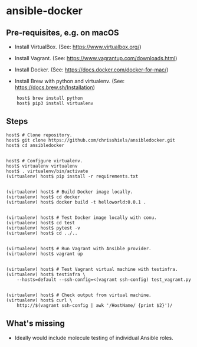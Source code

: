 # ansible-docker


## Pre-requisites, e.g. on macOS

- Install VirtualBox.
  (See:  https://www.virtualbox.org/)

- Install Vagrant.
  (See:  https://www.vagrantup.com/downloads.html)

- Install Docker.
  (See:  https://docs.docker.com/docker-for-mac/)

- Install Brew with python and virtualenv.
  (See:  https://docs.brew.sh/Installation)

```
    host$ brew install python
    host$ pip3 install virtualenv
```

## Steps

    host$ # Clone repository.
    host$ git clone https://github.com/chrisshiels/ansibledocker.git
    host$ cd ansibledocker


    host$ # Configure virtualenv.
    host$ virtualenv virtualenv
    host$ . virtualenv/bin/activate
    (virtualenv) host$ pip install -r requirements.txt 


    (virtualenv) host$ # Build Docker image locally.
    (virtualenv) host$ cd docker
    (virtualenv) host$ docker build -t helloworld:0.0.1 .


    (virtualenv) host$ # Test Docker image locally with conu.
    (virtualenv) host$ cd test
    (virtualenv) host$ pytest -v
    (virtualenv) host$ cd ../..


    (virtualenv) host$ # Run Vagrant with Ansible provider.
    (virtualenv) host$ vagrant up


    (virtualenv) host$ # Test Vagrant virtual machine with testinfra.
    (virtualenv) host$ testinfra \
        --hosts=default --ssh-config=<(vagrant ssh-config) test_vagrant.py


    (virtualenv) host$ # Check output from virtual machine.
    (virtualenv) host$ curl \
        http://$(vagrant ssh-config | awk '/HostName/ {print $2}')/


## What's missing

- Ideally would include molecule testing of individual Ansible roles.
